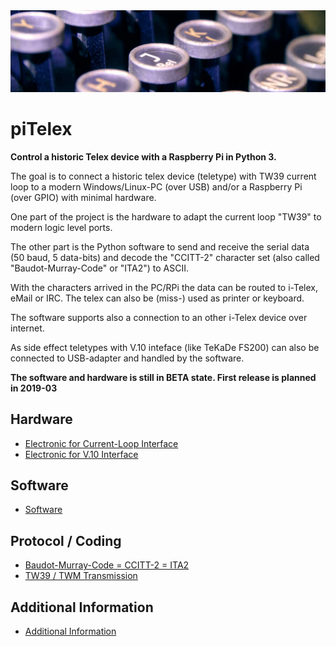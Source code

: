 <img src="img/Header.JPG" width="1024px">

# piTelex
**Control a historic Telex device with a Raspberry Pi in Python 3.**

The goal is to connect a historic telex device (teletype) with TW39 current loop to a modern Windows/Linux-PC (over USB) and/or a Raspberry Pi (over GPIO) with minimal hardware.

One part of the project is the hardware to adapt the current loop "TW39" to modern logic level ports.

The other part is the Python software to send and receive the serial data (50 baud, 5 data-bits) and decode the "CCITT-2" character set (also called "Baudot-Murray-Code" or "ITA2") to ASCII.

With the characters arrived in the PC/RPi the data can be routed to i-Telex, eMail or IRC. The telex can also be (miss-) used as printer or keyboard.

The software supports also a connection to an other i-Telex device over internet.

As side effect teletypes with V.10 inteface (like TeKaDe FS200) can also be connected to USB-adapter and handled by the software.

**The software and hardware is still in BETA state. First release is planned in 2019-03**

## Hardware

 * [Electronic for Current-Loop Interface](/README_HW_ILoop.md)
 * [Electronic for V.10 Interface](/README_HW_V10.md)

## Software

 * [Software](/README_SW.md)

## Protocol / Coding

 * [Baudot-Murray-Code = CCITT-2 = ITA2](/README_P_BMC.md)
 * [TW39 / TWM Transmission](/README_P_TW39.md)

## Additional Information

 * [Additional Information](/README_A.md)
